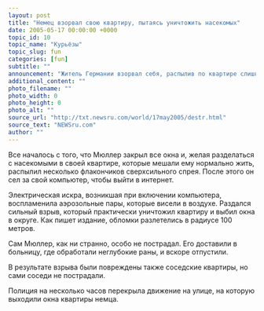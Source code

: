 ```yaml
---
layout: post
title: "Немец взорвал свою квартиру, пытаясь уничтожить насекомых"
date: 2005-05-17 00:00:00 +0000
topic_id: 10
topic_name: "Курьёзы"
topic_slug: fun
categories: [fun]
subtitle: ""
announcement: "Житель Германии взорвал себя, распылив по квартире слишком большое количество спрея против насекомых. Как пишет Ananova, 36-летний немец Волтер Мюллер, житель города Шлезвиг-Голштейн, причинил ущерб себе и соседям на сумму более 170 тысяч долларов."
additional_content: ""
photo_filename: ""
photo_width: 0
photo_height: 0
photo_alt: ""
source_url: "http://txt.newsru.com/world/17may2005/destr.html"
source_text: "NEWSru.com"
author: ""
---
```

Все началось с того, что Мюллер закрыл все окна и, желая разделаться с насекомыми в своей квартире, которые мешали ему нормально жить, распылил несколько флакончиков сверхсильного спрея. После этого он сел за свой компьютер, чтобы выйти в интернет.

Электрическая искра, возникшая при включении компьютера, воспламенила аэрозольные пары, которые висели в воздухе. Раздался сильный взрыв, который практически уничтожил квартиру и выбил окна в округе. Как пишет издание, обломки разлетелись в радиусе 100 метров.

Сам Мюллер, как ни странно, особо не пострадал. Его доставили в больницу, где обработали неглубокие раны, и вскоре отпустили.

В результате взрыва были повреждены также соседские квартиры, но сами соседи не пострадали.

Полиция на несколько часов перекрыла движение на улице, на которую выходили окна квартиры немца.
